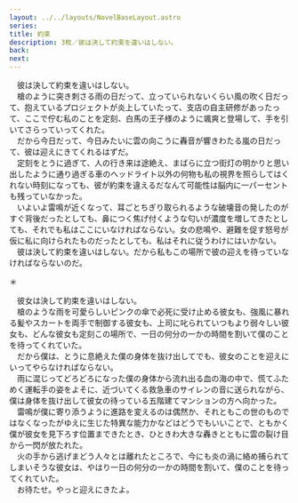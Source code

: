 ```yaml
---
layout: ../../layouts/NovelBaseLayout.astro
series: 
title: 約束
description: 3枚／彼は決して約束を違いはしない。
back: 
next: 
---
```


　彼は決して約束を違いはしない。
<br>
　槍のように突き刺さる雨の日だって、立っていられないくらい風の吹く日だって、抱えているプロジェクトが炎上していたって、支店の自主研修があったって、ここで佇む私のことを定刻、白馬の王子様のように颯爽と登場して、手を引いてさらっていってくれた。
<br>
　だから今日だって、今日みたいに雲の向こうに轟音が響きわたる嵐の日だって、彼は迎えにきてくれるはずだ。
<br>
　定刻をとうに過ぎて、人の行き来は途絶え、まばらに立つ街灯の明かりと思い出したように通り過ぎる車のヘッドライト以外の何物も私の視界を照らしてはくれない時刻になっても、彼が約束を違えるだなんて可能性は脳内に一パーセントも残っていなかった。
<br>
　いよいよ雷鳴が近くなって、耳ごとちぎり取られるような破壊音の発したのがすぐ背後だったとしても、鼻につく焦げ付くような匂いが濃度を増してきたとしても、それでも私はここにいなければならない。女の悲鳴や、避難を促す怒号が仮に私に向けられたものだったとしても、私はそれに従うわけにはいかない。
<br>
　彼は決して約束を違いはしない。だから私もこの場所で彼の迎えを待っていなければならないのだ。

＊

　彼女は決して約束を違いはしない。
<br>
　槍のような雨を可愛らしいピンクの傘で必死に受け止める彼女も、強風に暴れる髪やスカートを両手で制御する彼女も、上司に叱られていつもより弱々しい彼女も、どんな彼女も定刻この場所で、一日の何分の一かの時間を割いて僕のことを待ってくれていた。
<br>
　だから僕は、とうに息絶えた僕の身体を抜け出してでも、彼女のことを迎えにいってやらなければならない。
<br>
　雨に混じってどろどろになった僕の身体から流れ出る血の海の中で、慌てふためく運転手の姿をよそに、近づいてくる救急車のサイレンの音に送られながら、僕は身体を抜け出して彼女の待っている五階建てマンションの方へ向かった。
<br>
　雷鳴が僕に寄り添うように進路を変えるのは偶然か、それともこの世のものではなくなったがゆえに生じた特異な能力かなどはどうでもいいことで、ともかく僕が彼女を見下ろす位置まできたとき、ひときわ大きな轟きとともに雲の裂け目から一閃が放たれた。
<br>
　火の手から逃げまどう人々とは離れたところで、今にも炎の渦に絡め捕られてしまいそうな彼女は、やはり一日の何分の一かの時間を割いて、僕のことを待ってくれていた。
<br>
　お待たせ。やっと迎えにきたよ。